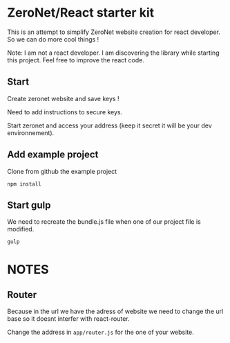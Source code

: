 # ZeroNet/React starter kit

This is an attempt to simplify ZeroNet website creation for react developer. So we can do more cool things !

Note: I am not a react developer. I am discovering the library while starting this project. Feel free to improve the react code.

## Start

Create zeronet website and save keys !

Need to add instructions to secure keys.

Start zeronet and access your address (keep it secret it will be your dev environnement).

## Add example project

Clone from github the example project

```
npm install
```

## Start gulp

We need to recreate the bundle.js file when one of our project file is modified.

```
gulp
```

# NOTES

## Router

Because in the url we have the adress of website we need to change the url base so it doesnt interfer with react-router.

Change the address in `app/router.js` for the one of your website.
